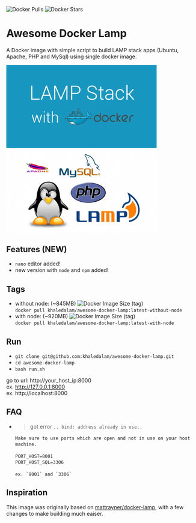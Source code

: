 ![Docker Pulls](https://img.shields.io/docker/pulls/khaledalam/awesome-docker-lamp)
![Docker Stars](https://img.shields.io/docker/stars/khaledalam/awesome-docker-lamp)

# Awesome Docker Lamp
A Docker image with simple script to build LAMP stack apps (Ubuntu, Apache, PHP and MySql) using single docker image.

<img src="others/2.png" width="400"><img src="others/1.png" width="400">

## Features (NEW)
- `nano` editor added!
- new version with `node` and `npm` added!


## Tags
- without node: (~845MB) ![Docker Image Size (tag)](https://img.shields.io/docker/image-size/khaledalam/awesome-docker-lamp/latest-without-node)<br>`docker pull khaledalam/awesome-docker-lamp:latest-without-node`
- with node: (~920MB) ![Docker Image Size (tag)](https://img.shields.io/docker/image-size/khaledalam/awesome-docker-lamp/latest-with-node)<br>`docker pull khaledalam/awesome-docker-lamp:latest-with-node`


## Run
- `git clone git@github.com:khaledalam/awesome-docker-lamp.git`
- `cd awesome-docker-lamp`
- `bash run.sh`

go to url: http://your_host_ip:8000 <br>
ex. http://127.0.0.1:8000 <br>
ex. http://localhost:8000 <br>

## FAQ
- > got error `.. bind: address already in use..`
    ```
    Make sure to use ports which are open and not in use on your host machine.
    
    PORT_HOST=8001
    PORT_HOST_SQL=3306

    ex. `8001` and `3306` 
    ```





## Inspiration
This image was originally based on [mattrayner/docker-lamp](https://github.com/mattrayner/docker-lamp), with a few changes to make building much eaiser.
